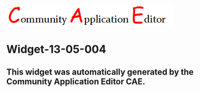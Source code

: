 ![CAE](https://github.com/PhilCAEOrg/frontendComponent-Widget-13-05-004/blob/gh-pages/img/logo.png)  

Widget-13-05-004
===================


This widget was automatically generated by the Community Application Editor CAE.  
---------------
